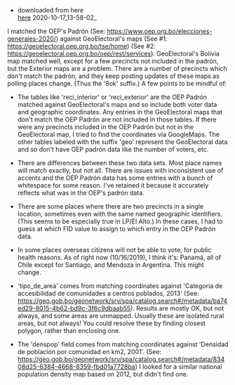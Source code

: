 - downloaded from here  
[here](https://drive.google.com/file/d/1rMMl-lcRZptbhUGbe2g6ZdDREbNPh3Nd/view)
2020-10-17_13-58-02_

I matched the OEP's Padrón (See: https://www.oep.org.bo/elecciones-generales-2020/) against GeoElectoral's maps (See #1: https://geoelectoral.oep.org.bo/tse/home) (See #2: https://geoelectoral.oep.org.bo/oep/rest/services). GeoElectoral's Bolivia map matched well, except for a few precincts not included in the padrón, but the Exterior maps are a problem. There are a number of precincts which don't match the padrón, and they keep posting updates of these maps as polling places change. (Thus the '8ok' suffix.) A few points to be mindful of:

* The tables like 'reci_interior' or 'reci_exterior' are the OEP Padrón matched against GeoElectoral's maps and so include both voter data and geographic coordinates. Any entries in the GeoElectoral maps that don't match the OEP Padrón are not included in those tables. If there were any precincts included in the OEP Padrón but not in the GeoElectoral map, I tried to find the coordinates via GoogleMaps. The other tables labeled with the suffix 'geo' represent the GeoElectoral data and so don't have OEP padrón data like the number of voters, etc.

* There are differences between these two data sets. Most place names will match exactly, but not all. There are issues with inconsistent use of accents and the OEP Padrón data has some entries with a bunch of whitespace for some reason. I've retained it because it accurately reflects what was in the OEP's padrón data.

* There are some places where there are two precincts in a single location, sometimes even with the same named geographic identifiers. (This seems to be especially true in LP/El Alto.) In these cases, I had to guess at which FID value to assign to which entry in the OEP Padrón data.

* In some places overseas citizens will not be able to vote, for public health reasons. As of right now (10/16/2019), I think it's: Panamá, all of Chile except for Santiago, and Mendoza in Argentina. This might change.

* 'tipo_de_area' comes from matching coordinates against 'Categoria de accesibilidad de comunidades a centros poblados, 2013' (See: https://geo.gob.bo/geonetwork/srv/spa/catalog.search#/metadata/ba74ed29-8015-4b62-bd9c-3f6c9dbaab55). Results are mostly OK, but not always, and some areas are unmapped. Usually these are isolated rural areas, but not always! You could resolve these by finding closest polygon, rather than enclosing one.

* The 'denspop' field comes from matching coordinates against 'Densidad de población por comunidad en km2, 2001'. (See: https://geo.gob.bo/geonetwork/srv/spa/catalog.search#/metadata/83408d25-6384-4668-8359-fbd01a7728ba) I looked for a similar national population density map based on 2012, but didn't find one.
